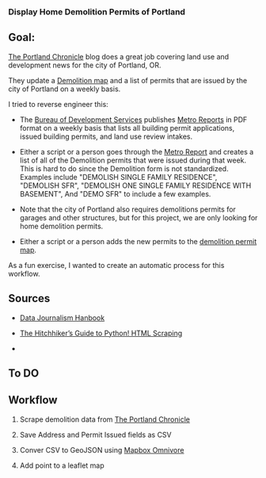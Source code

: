### Display Home Demolition Permits of Portland

## Goal:

[The Portland Chronicle](http://www.portlandchronicle.com/) blog does a great job covering land use and development news for the city of Portland, OR.

They update a [Demolition map](http://www.portlandchronicle.com/demolition-permit-map/) and a list of permits that are issued by the city of Portland on a weekly basis.

I tried to reverse engineer this:

* The [Bureau of Development Services](https://www.portlandoregon.gov/bds/) publishes [Metro Reports](https://www.portlandoregon.gov/bds/41449) in PDF format on a weekly basis that lists all building permit applications, issued building permits, and land use review intakes.

* Either a script or a person goes through the [Metro Report](https://www.portlandoregon.gov/bds/41449) and creates a list of all of the Demolition permits that were issued during that week. This is hard to do since the Demolition form is not standardized. Examples include "DEMOLISH SINGLE FAMILY RESIDENCE", "DEMOLISH SFR", "DEMOLISH ONE SINGLE FAMILY RESIDENCE WITH BASEMENT", And "DEMO SFR" to include a few examples.

* Note that the city of Portland also requires demolitions permits for garages and other structures, but for this project, we are only looking for home demolition permits.

* Either a script or a person adds the new permits to the [demolition permit map](http://www.portlandchronicle.com/demolition-permit-map/).

As a fun exercise, I wanted to create an automatic process for this workflow.


## Sources
* [Data Journalism Hanbook](http://datajournalismhandbook.org/1.0/en/getting_data_3.html)

* [The Hitchhiker’s Guide to Python! HTML Scraping](http://docs.python-guide.org/en/latest/scenarios/scrape/)

*

## To DO


## Workflow
1. Scrape demolition data from [The Portland Chronicle](http://www.portlandchronicle.com/)

2. Save Address and Permit Issued fields as CSV

3. Conver CSV to GeoJSON using [Mapbox Omnivore](https://github.com/mapbox/leaflet-omnivore)

4. Add point to a leaflet map
